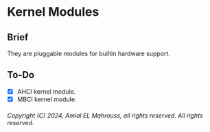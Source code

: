 # Kernel Modules

## Brief

They are pluggable modules for builtin hardware support.

## To-Do

- [X] AHCI kernel module.
- [X] MBCI kernel module.

###### Copyright (C) 2024, Amlal EL Mahrouss, all rights reserved. All rights reserved.
